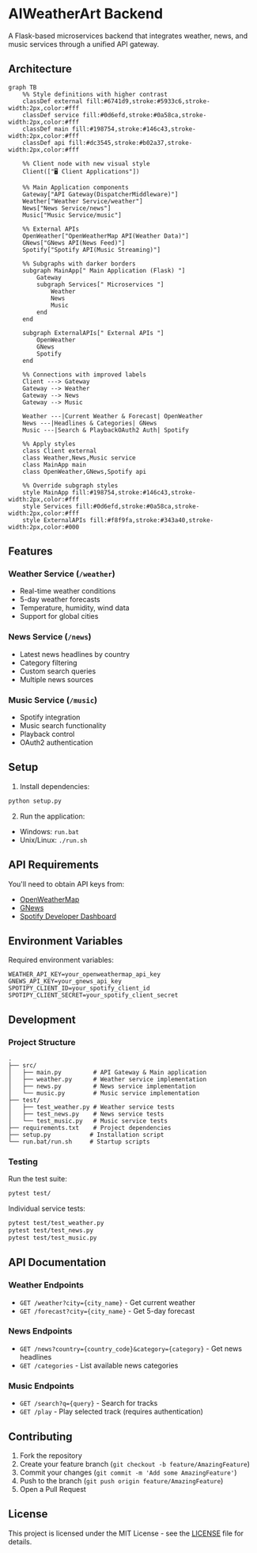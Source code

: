 # AIWeatherArt Backend

A Flask-based microservices backend that integrates weather, news, and music services through a unified API gateway.

## Architecture

```mermaid
graph TB
    %% Style definitions with higher contrast
    classDef external fill:#6741d9,stroke:#5933c6,stroke-width:2px,color:#fff
    classDef service fill:#0d6efd,stroke:#0a58ca,stroke-width:2px,color:#fff
    classDef main fill:#198754,stroke:#146c43,stroke-width:2px,color:#fff
    classDef api fill:#dc3545,stroke:#b02a37,stroke-width:2px,color:#fff

    %% Client node with new visual style
    Client(["🖥️ Client Applications"])
    
    %% Main Application components
    Gateway["API Gateway(DispatcherMiddleware)"]
    Weather["Weather Service/weather"]
    News["News Service/news"]
    Music["Music Service/music"]
    
    %% External APIs
    OpenWeather["OpenWeatherMap API(Weather Data)"]
    GNews["GNews API(News Feed)"]
    Spotify["Spotify API(Music Streaming)"]
    
    %% Subgraphs with darker borders
    subgraph MainApp[" Main Application (Flask) "]
        Gateway
        subgraph Services[" Microservices "]
            Weather
            News
            Music
        end
    end
    
    subgraph ExternalAPIs[" External APIs "]
        OpenWeather
        GNews
        Spotify
    end
    
    %% Connections with improved labels
    Client ---> Gateway
    Gateway --> Weather
    Gateway --> News
    Gateway --> Music
    
    Weather ---|Current Weather & Forecast| OpenWeather
    News ---|Headlines & Categories| GNews
    Music ---|Search & PlaybackOAuth2 Auth| Spotify
    
    %% Apply styles
    class Client external
    class Weather,News,Music service
    class MainApp main
    class OpenWeather,GNews,Spotify api

    %% Override subgraph styles
    style MainApp fill:#198754,stroke:#146c43,stroke-width:2px,color:#fff
    style Services fill:#0d6efd,stroke:#0a58ca,stroke-width:2px,color:#fff
    style ExternalAPIs fill:#f8f9fa,stroke:#343a40,stroke-width:2px,color:#000
```

## Features

### Weather Service (`/weather`)
- Real-time weather conditions
- 5-day weather forecasts
- Temperature, humidity, wind data
- Support for global cities

### News Service (`/news`)
- Latest news headlines by country
- Category filtering
- Custom search queries
- Multiple news sources

### Music Service (`/music`)
- Spotify integration
- Music search functionality
- Playback control
- OAuth2 authentication

## Setup

1. Install dependencies:
```bash
python setup.py
```

2. Run the application:
- Windows: `run.bat`
- Unix/Linux: `./run.sh`

## API Requirements

You'll need to obtain API keys from:
- [OpenWeatherMap](https://openweathermap.org/api)
- [GNews](https://gnews.io/)
- [Spotify Developer Dashboard](https://developer.spotify.com/dashboard/)

## Environment Variables

Required environment variables:
```env
WEATHER_API_KEY=your_openweathermap_api_key
GNEWS_API_KEY=your_gnews_api_key
SPOTIPY_CLIENT_ID=your_spotify_client_id
SPOTIPY_CLIENT_SECRET=your_spotify_client_secret
```

## Development

### Project Structure
```
.
├── src/
│   ├── main.py         # API Gateway & Main application
│   ├── weather.py      # Weather service implementation
│   ├── news.py         # News service implementation
│   └── music.py        # Music service implementation
├── test/
│   ├── test_weather.py # Weather service tests
│   ├── test_news.py    # News service tests
│   └── test_music.py   # Music service tests
├── requirements.txt    # Project dependencies
├── setup.py           # Installation script
└── run.bat/run.sh     # Startup scripts
```

### Testing

Run the test suite:
```bash
pytest test/
```

Individual service tests:
```bash
pytest test/test_weather.py
pytest test/test_news.py
pytest test/test_music.py
```

## API Documentation

### Weather Endpoints
- `GET /weather?city={city_name}` - Get current weather
- `GET /forecast?city={city_name}` - Get 5-day forecast

### News Endpoints
- `GET /news?country={country_code}&category={category}` - Get news headlines
- `GET /categories` - List available news categories

### Music Endpoints
- `GET /search?q={query}` - Search for tracks
- `GET /play` - Play selected track (requires authentication)

## Contributing

1. Fork the repository
2. Create your feature branch (`git checkout -b feature/AmazingFeature`)
3. Commit your changes (`git commit -m 'Add some AmazingFeature'`)
4. Push to the branch (`git push origin feature/AmazingFeature`)
5. Open a Pull Request

## License

This project is licensed under the MIT License - see the [LICENSE](LICENSE) file for details.
